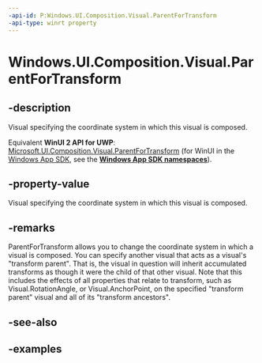 ```yaml
---
-api-id: P:Windows.UI.Composition.Visual.ParentForTransform
-api-type: winrt property
---
```


<!-- Property syntax.
public Visual ParentForTransform { get;  set; }
-->

# Windows.UI.Composition.Visual.ParentForTransform

## -description
Visual specifying the coordinate system in which this visual is composed.

Equivalent **WinUI 2 API for UWP**: [Microsoft.UI.Composition.Visual.ParentForTransform](/windows/winui/api/microsoft.ui.composition.visual.parentfortransform) (for WinUI in the [Windows App SDK](/windows/apps/windows-app-sdk/), see the **[Windows App SDK namespaces](/windows/windows-app-sdk/api/winrt/)**).

## -property-value
Visual specifying the coordinate system in which this visual is composed.

## -remarks
ParentForTransform allows you to change the coordinate system in which a visual is composed. You can specify another visual that acts as a visual's "transform parent". That is, the visual in question will inherit accumulated transforms as though it were the child of that other visual. Note that this includes the effects of all properties that relate to transform, such as Visual.RotationAngle, or Visual.AnchorPoint, on the specified "transform parent" visual and all of its "transform ancestors". 

## -see-also

## -examples


